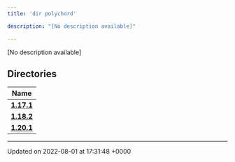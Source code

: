 ```yaml
---
title: 'dir polychord'

description: "[No description available]"

---
```







[No description available]

## Directories

| Name           |
| -------------- |
| **[1.17.1](/documentation/code/gambit_sphinxfiles/dir_7f63617121156b64dc906bee52c06e1e/#dir-1.17.1)**  |
| **[1.18.2](/documentation/code/gambit_sphinxfiles/dir_1be749cb9cddbb8deefe38ef8297a21a/#dir-1.18.2)**  |
| **[1.20.1](/documentation/code/gambit_sphinxfiles/dir_f4594c1bc7e5099f29f411d30112926c/#dir-1.20.1)**  |






-------------------------------

Updated on 2022-08-01 at 17:31:48 +0000
